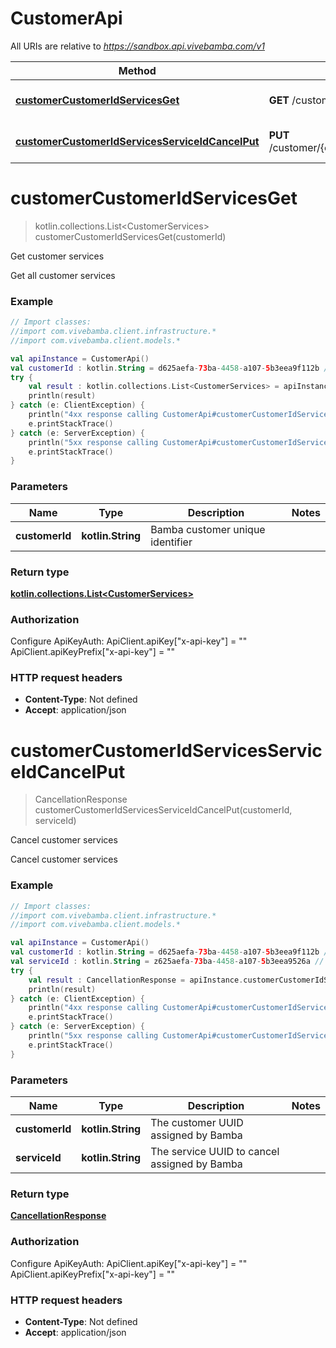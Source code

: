 # CustomerApi

All URIs are relative to *https://sandbox.api.vivebamba.com/v1*

Method | HTTP request | Description
------------- | ------------- | -------------
[**customerCustomerIdServicesGet**](CustomerApi.md#customerCustomerIdServicesGet) | **GET** /customer/{customerId}/services | Get customer services
[**customerCustomerIdServicesServiceIdCancelPut**](CustomerApi.md#customerCustomerIdServicesServiceIdCancelPut) | **PUT** /customer/{customerId}/services/{serviceId}/cancel | Cancel customer services


<a name="customerCustomerIdServicesGet"></a>
# **customerCustomerIdServicesGet**
> kotlin.collections.List&lt;CustomerServices&gt; customerCustomerIdServicesGet(customerId)

Get customer services

Get all customer services

### Example
```kotlin
// Import classes:
//import com.vivebamba.client.infrastructure.*
//import com.vivebamba.client.models.*

val apiInstance = CustomerApi()
val customerId : kotlin.String = d625aefa-73ba-4458-a107-5b3eea9f112b // kotlin.String | Bamba customer unique identifier
try {
    val result : kotlin.collections.List<CustomerServices> = apiInstance.customerCustomerIdServicesGet(customerId)
    println(result)
} catch (e: ClientException) {
    println("4xx response calling CustomerApi#customerCustomerIdServicesGet")
    e.printStackTrace()
} catch (e: ServerException) {
    println("5xx response calling CustomerApi#customerCustomerIdServicesGet")
    e.printStackTrace()
}
```

### Parameters

Name | Type | Description  | Notes
------------- | ------------- | ------------- | -------------
 **customerId** | **kotlin.String**| Bamba customer unique identifier |

### Return type

[**kotlin.collections.List&lt;CustomerServices&gt;**](CustomerServices.md)

### Authorization


Configure ApiKeyAuth:
    ApiClient.apiKey["x-api-key"] = ""
    ApiClient.apiKeyPrefix["x-api-key"] = ""

### HTTP request headers

 - **Content-Type**: Not defined
 - **Accept**: application/json

<a name="customerCustomerIdServicesServiceIdCancelPut"></a>
# **customerCustomerIdServicesServiceIdCancelPut**
> CancellationResponse customerCustomerIdServicesServiceIdCancelPut(customerId, serviceId)

Cancel customer services

Cancel customer services

### Example
```kotlin
// Import classes:
//import com.vivebamba.client.infrastructure.*
//import com.vivebamba.client.models.*

val apiInstance = CustomerApi()
val customerId : kotlin.String = d625aefa-73ba-4458-a107-5b3eea9f112b // kotlin.String | The customer UUID assigned by Bamba
val serviceId : kotlin.String = z625aefa-73ba-4458-a107-5b3eea9526a // kotlin.String | The service UUID to cancel assigned by Bamba
try {
    val result : CancellationResponse = apiInstance.customerCustomerIdServicesServiceIdCancelPut(customerId, serviceId)
    println(result)
} catch (e: ClientException) {
    println("4xx response calling CustomerApi#customerCustomerIdServicesServiceIdCancelPut")
    e.printStackTrace()
} catch (e: ServerException) {
    println("5xx response calling CustomerApi#customerCustomerIdServicesServiceIdCancelPut")
    e.printStackTrace()
}
```

### Parameters

Name | Type | Description  | Notes
------------- | ------------- | ------------- | -------------
 **customerId** | **kotlin.String**| The customer UUID assigned by Bamba |
 **serviceId** | **kotlin.String**| The service UUID to cancel assigned by Bamba |

### Return type

[**CancellationResponse**](CancellationResponse.md)

### Authorization


Configure ApiKeyAuth:
    ApiClient.apiKey["x-api-key"] = ""
    ApiClient.apiKeyPrefix["x-api-key"] = ""

### HTTP request headers

 - **Content-Type**: Not defined
 - **Accept**: application/json

